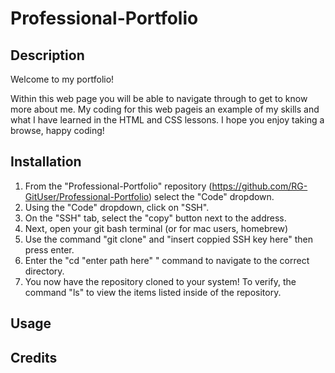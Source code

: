 # Professional-Portfolio

## Description

Welcome to my portfolio! 

Within this web page you will be able to navigate through to get to know more about me. My coding for this web pageis an example of my skills and what I have learned in the HTML and CSS lessons. I hope you enjoy taking a browse, happy coding! 


## Installation
1. From the "Professional-Portfolio" repository (https://github.com/RG-GitUser/Professional-Portfolio) select the "Code" dropdown.
2. Using the "Code" dropdown, click on "SSH".
3. On the "SSH" tab, select the "copy" button next to  the address.
4. Next, open your git bash terminal (or for mac users, homebrew)
5. Use the command "git clone" and "insert coppied SSH key here" then press enter. 
6. Enter the "cd "enter path here" " command to navigate to the correct directory. 
7. You now have the repository cloned to your system! To verify, the command "ls" to view the items listed inside of the repository. 

## Usage


## Credits 